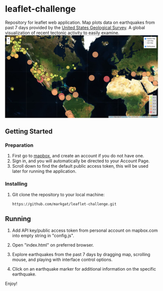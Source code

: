 # leaflet-challenge
Repository for leaflet web application. Map plots data on earthquakes from past 7 days provided by the [United States Geological Survey](https://earthquake.usgs.gov/). A global visualization of recent tectonic activity to easily examine.
![Earthquakes](/layout.png)

## Getting Started
### Preparation

1) First go to [mapbox](https://www.mapbox.com/), and create an account if you do not have one.
2) Sign in, and you will automatically be directed to your Account Page.
3) Scroll down to find the default public access token, this will be used later for running the application.

### Installing
1) Git clone the repository to your local machine:
    ````
    https://github.com/markgat/leaflet-challenge.git
    ````
##  Running
1. Add API key/public access token from personal account on mapbox.com into empty string in "config.js".

2. Open "index.html" on preferred browser.

3. Explore earthquakes from the past 7 days by dragging map, scrolling mouse, and playing with interface control options.

4. Click on an earthquake marker for additional information on the specific earthquake. 

Enjoy!